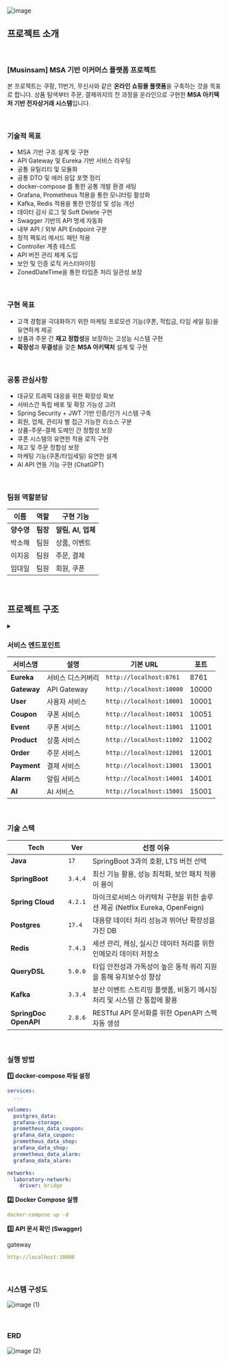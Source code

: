 ![image](https://github.com/user-attachments/assets/7f947ca1-88e6-44a6-9b4f-d61e3ad2af76)
## **프로젝트 소개**
<br>

### [Musinsam] MSA 기반 이커머스 플랫폼 프로젝트
본 프로젝트는 쿠팡, 11번가, 무신사와 같은 **온라인 쇼핑몰 플랫폼**을 구축하는 것을 목표로 합니다.
상품 탐색부터 주문, 결제까지의 전 과정을 온라인으로 구현한 **MSA 아키텍처 기반 전자상거래 시스템**입니다.

<br>

### **기술적 목표**
- MSA 기반 구조 설계 및 구현
- API Gateway 및 Eureka 기반 서비스 라우팅
- 공통 유틸리티 및 모듈화
- 공통 DTO 및 에러 응답 포맷 정리
- docker-compose 를 통한 공통 개발 환경 세팅
- Grafana, Prometheus 적용을 통한 모니터링 활성화
- Kafka, Redis 적용을 통한 안정성 및 성능 개선
- 데이터 감사 로그 및 Soft Delete 구현
- Swagger 기반의 API 명세 자동화
- 내부 API / 외부 API Endpoint 구분
- 정적 팩토리 메서드 패턴 적용
- Controller 계층 테스트
- API 버전 관리 체계 도입
- 보안 및 인증 로직 커스터마이징
- ZonedDateTime을 통한 타임존 처리 일관성 보장

<br>

### **구현 목표**
- 고객 경험을 극대화하기 위한 마케팅 프로모션 기능(쿠폰, 적립금, 타임 세일 등)을 유연하게 제공
- 상품과 주문 간 **재고 정합성**을 보장하는 고성능 시스템 구현
- **확장성**과 **무결성**을 갖춘 **MSA 아키텍처** 설계 및 구현

<br>

### **공통 관심사항**
- 대규모 트래픽 대응을 위한 확장성 확보
- 서비스간 독립 배포 및 확장 가능성 고려
- Spring Security + JWT 기반 인증/인가 시스템 구축
- 회원, 업체, 관리자 별 접근 가능한 리소스 구분
- 상품-주문-결제 도메인 간 정합성 보장
- 쿠폰 시스템의 유연한 적용 로직 구현
- 재고 및 주문 정합성 보장
- 마케팅 기능(쿠폰/타임세일) 유연한 설계
- AI API 연동 기능 구현 (ChatGPT)

<br>

### 팀원 역할분담

| **이름** | **역할** | **구현 기능** |
| --- | --- | --- |
| **양수영** | **팀장** | **알림, AI, 업체** |
| 박소해 | 팀원 | 상품, 이벤트 |
| 이지웅 | 팀원 | 주문, 결제 |
| 임대일 | 팀원 | 회원, 쿠폰 |

<br>

## 프로젝트 구조

<details>
<summary></summary>

```

📦musinsam
┣📂ai-service
┣📂alarm-service
┣📂coupon-service
┣📂eureka-gateway
┣📂event-service
┣📂order-service
┣📂payment-service
┣📂product-service
┣📂shop-service
┣📂user-service
┗📂common

```

</details>

### 서비스 엔드포인트

| **서비스명** | **설명** | **기본 URL** | **포트** |
| --- | --- | --- | --- |
| **Eureka** | 서비스 디스커버리 | `http://localhost:8761` | 8761 |
| **Gateway** | API Gateway | `http://localhost:10000` | 10000 |
| **User** | 사용자 서비스 | `http://localhost:10001` | 10001 |
| **Coupon** | 쿠폰 서비스 | `http://localhost:10051` | 10051 |
| **Event** | 쿠폰 서비스 | `http://localhost:11001` | 11001 |
| **Product** | 상품 서비스 | `http://localhost:11002` | 11002 |
| **Order** | 주문 서비스 | `http://localhost:12001` | 12001 |
| **Payment** | 결제 서비스 | `http://localhost:13001` | 13001 |
| **Alarm** | 알림 서비스 | `http://localhost:14001` | 14001 |
| **AI** | AI 서비스 | `http://localhost:15001` | 15001 |

<br>

### 기술 스택

| Tech | Ver | 선정 이유 |
| --- | --- | --- |
| **Java** | `17` | SpringBoot 3과의 호환, LTS 버전 선택 |
| **SpringBoot** | `3.4.4` | 최신 기능 활용, 성능 최적화, 보안 패치 적용이 용이 |
| **Spring Cloud** | `4.2.1` | 마이크로서비스 아키텍처 구현을 위한 솔루션 제공 (Netflix Eureka, OpenFeign) |
| **Postgres** | `17.4` | 대용량 데이터 처리 성능과 뛰어난 확장성을 가진 DB |
| **Redis** | `7.4.3` | 세션 관리, 캐싱, 실시간 데이터 처리를 위한 인메모리 데이터 저장소 |
| **QueryDSL** | `5.0.0` | 타입 안전성과 가독성이 높은 동적 쿼리 지원을 통해 유지보수성 향상 |
| **Kafka** | `3.3.4` | 분산 이벤트 스트리밍 플랫폼, 비동기 메시징 처리 및 시스템 간 통합에 활용 |
| **SpringDoc OpenAPI** | `2.8.6` | RESTful API 문서화를 위한 OpenAPI 스펙 자동 생성 |

<br>

### **실행 방법**

**1️⃣ docker-compose 파일 설정**

```yaml
services:
  ...

volumes:
  postgres_data:
  grafana-storage:
  prometheus_data_coupon:
  grafana_data_coupon:
  prometheus_data_shop:
  grafana_data_shop:
  prometheus_data_alarm:
  grafana_data_alarm:

networks:
  laboratory-network:
    driver: bridge
```

**2️⃣ Docker Compose 실행**

```yaml
docker-compose up -d
```

**3️⃣ API 문서 확인 (Swagger)**

gateway

```yaml
http://localhost:10000
```

<br>

### 시스템 구성도

![image (1)](https://github.com/user-attachments/assets/f3a1d720-212e-4eb3-99a9-975ba6eae4e0)

<br>

### ERD

![image (2)](https://github.com/user-attachments/assets/06dc6956-bc25-4646-9b2d-eb237dd87313)

<br>
